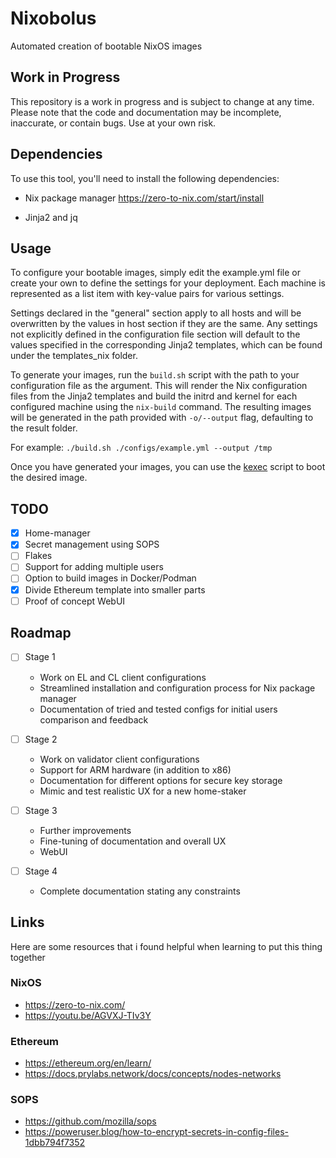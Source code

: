 # Nixobolus
Automated creation of bootable NixOS images

## Work in Progress
This repository is a work in progress and is subject to change at any time. Please note that the code and documentation may be incomplete, inaccurate, or contain bugs. Use at your own risk.

## Dependencies
To use this tool, you'll need to install the following dependencies:

- Nix package manager https://zero-to-nix.com/start/install

- Jinja2 and jq

## Usage 
To configure your bootable images, simply edit the example.yml file or create your own to define the settings for your deployment. Each machine is represented as a list item with key-value pairs for various settings.

Settings declared in the "general" section apply to all hosts and will be overwritten by the values in host section if they are the same. Any settings not explicitly defined in the configuration file section will default to the values specified in the corresponding Jinja2 templates, which can be found under the templates_nix folder.

To generate your images, run the `build.sh` script with the path to your configuration file as the argument. This will render the Nix configuration files from the Jinja2 templates and build the initrd and kernel for each configured machine using the `nix-build` command. The resulting images will be generated in the path provided with `-o/--output` flag, defaulting to the result folder.

For example: `./build.sh ./configs/example.yml --output /tmp`

Once you have generated your images, you can use the [kexec](https://wiki.archlinux.org/title/Kexec) script to boot the desired image.

## TODO
- [x] Home-manager
- [x] Secret management using SOPS
- [ ] Flakes
- [ ] Support for adding multiple users
- [ ] Option to build images in Docker/Podman
- [x] Divide Ethereum template into smaller parts
- [ ] Proof of concept WebUI

## Roadmap
- [ ] Stage 1
    - Work on EL and CL client configurations
    - Streamlined installation and configuration process for Nix package manager
    - Documentation of tried and tested configs for initial users comparison and feedback

- [ ] Stage 2
    - Work on validator client configurations
    - Support for ARM hardware (in addition to x86)
    - Documentation for different options for secure key storage
    - Mimic and test realistic UX for a new home-staker

- [ ] Stage 3
    - Further improvements
    - Fine-tuning of documentation and overall UX
    - WebUI

- [ ] Stage 4
    - Complete documentation stating any constraints

## Links
Here are some resources that i found helpful when learning to put this thing together

### NixOS
- https://zero-to-nix.com/
- https://youtu.be/AGVXJ-TIv3Y

### Ethereum
- https://ethereum.org/en/learn/
- https://docs.prylabs.network/docs/concepts/nodes-networks

### SOPS
- https://github.com/mozilla/sops
- https://poweruser.blog/how-to-encrypt-secrets-in-config-files-1dbb794f7352
